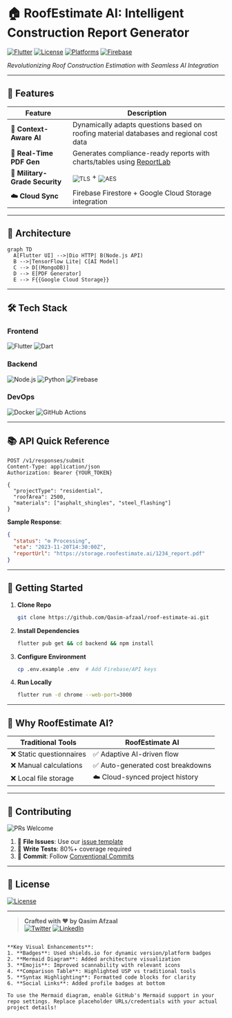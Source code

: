# 🏠 RoofEstimate AI: Intelligent Construction Report Generator  

[![Flutter](https://img.shields.io/badge/Flutter-3.13-%2302569B?logo=flutter)](https://flutter.dev)
[![License](https://img.shields.io/badge/License-Apache%202.0-%23D22128)](https://opensource.org/licenses/Apache-2.0)
[![Platforms](https://img.shields.io/badge/Platforms-Android%20|%20iOS%20|%20Web-%230A66C2)](https://github.com/yourusername/roof-estimate-ai)
[![Firebase](https://img.shields.io/badge/Powered%20by-Firebase-%23FFCA28?logo=firebase)](https://firebase.google.com)

*Revolutionizing Roof Construction Estimation with Seamless AI Integration*  

---

## 🚀 Features  

| Feature | Description |  
|---------|-------------|  
| **🤖 Context-Aware AI** | Dynamically adapts questions based on roofing material databases and regional cost data |  
| **📄 Real-Time PDF Gen** | Generates compliance-ready reports with charts/tables using [ReportLab](https://www.reportlab.com) |  
| **🔐 Military-Grade Security** | <sub>![TLS](https://img.shields.io/badge/Encryption-TLS%201.3-%23B3D57A)</sub> + <sub>![AES](https://img.shields.io/badge/Storage-AES%20256-%234CAF50)</sub> |  
| **☁️ Cloud Sync** | Firebase Firestore + Google Cloud Storage integration |  

---

## 🧩 Architecture  

```mermaid
graph TD
  A[Flutter UI] -->|Dio HTTP| B(Node.js API)
  B -->|TensorFlow Lite| C[AI Model]
  C --> D[(MongoDB)]
  D --> E[PDF Generator]
  E --> F{{Google Cloud Storage}}
```

---

## 🛠 Tech Stack  

### Frontend  
![Flutter](https://img.shields.io/badge/-Flutter-02569B?logo=flutter&logoColor=white)
![Dart](https://img.shields.io/badge/-Dart-0175C2?logo=dart&logoColor=white)


### Backend  
![Node.js](https://img.shields.io/badge/-Node.js-339933?logo=node.js&logoColor=white)
![Python](https://img.shields.io/badge/-Python-3776AB?logo=python&logoColor=white)
![Firebase](https://img.shields.io/badge/-Firebase-FFCA28?logo=firebase&logoColor=black)

### DevOps  
![Docker](https://img.shields.io/badge/-Docker-2496ED?logo=docker&logoColor=white)
![GitHub Actions](https://img.shields.io/badge/-GitHub%20Actions-2088FF?logo=github-actions&logoColor=white)

---

## 📚 API Quick Reference  

```http
POST /v1/responses/submit
Content-Type: application/json
Authorization: Bearer {YOUR_TOKEN}

{
  "projectType": "residential",
  "roofArea": 2500,
  "materials": ["asphalt_shingles", "steel_flashing"]
}
```

**Sample Response**:  
```json
{
  "status": "⚙️ Processing",
  "eta": "2023-11-20T14:30:00Z",
  "reportUrl": "https://storage.roofestimate.ai/1234_report.pdf"
}
```

---

## 🏁 Getting Started  

1. **Clone Repo**  
   ```bash
   git clone https://github.com/Qasim-afzaal/roof-estimate-ai.git
   ```

2. **Install Dependencies**  
   ```bash
   flutter pub get && cd backend && npm install
   ```

3. **Configure Environment**  
   ```bash
   cp .env.example .env  # Add Firebase/API keys
   ```

4. **Run Locally**  
   ```bash
   flutter run -d chrome --web-port=3000
   ```

---

## 🌟 Why RoofEstimate AI?  

| Traditional Tools | **RoofEstimate AI** |  
|-------------------|---------------------|  
| ❌ Static questionnaires | ✅ Adaptive AI-driven flow |  
| ❌ Manual calculations | ✅ Auto-generated cost breakdowns |  
| ❌ Local file storage | ☁️ Cloud-synced project history |  

---

## 🤝 Contributing  

![PRs Welcome](https://img.shields.io/badge/PRs-Welcome-%2300CC88)

1. 🐛 **File Issues**: Use our [issue template](.github/ISSUE_TEMPLATE.md)  
2. 🧪 **Write Tests**: 80%+ coverage required  
3. 📝 **Commit**: Follow [Conventional Commits](https://www.conventionalcommits.org)  

---

## 📜 License  

[![License](https://img.shields.io/github/license/yourusername/roof-estimate-ai?color=blue)](LICENSE)

---

> **Crafted with ❤️ by Qasim Afzaal**  
> [![Twitter](https://img.shields.io/badge/Twitter-1DA1F2?logo=twitter)](https://twitter.com/yourhandle)
> [![LinkedIn](https://img.shields.io/badge/LinkedIn-0A66C2?logo=linkedin)](https://linkedin.com/in/yourprofile)
```

**Key Visual Enhancements**:  
1. **Badges**: Used shields.io for dynamic version/platform badges  
2. **Mermaid Diagram**: Added architecture visualization  
3. **Emojis**: Improved scannability with relevant icons  
4. **Comparison Table**: Highlighted USP vs traditional tools  
5. **Syntax Highlighting**: Formatted code blocks for clarity  
6. **Social Links**: Added profile badges at bottom  

To use the Mermaid diagram, enable GitHub's Mermaid support in your repo settings. Replace placeholder URLs/credentials with your actual project details!
